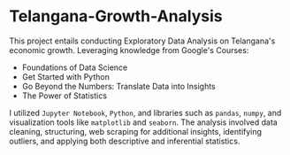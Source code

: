 # Telangana-Growth-Analysis
This project entails conducting Exploratory Data Analysis on Telangana's economic growth. Leveraging knowledge from Google's Courses:
- Foundations of Data Science 
- Get Started with Python
- Go Beyond the Numbers: Translate Data into Insights
- The Power of Statistics

I utilized `Jupyter Notebook`, `Python`, and libraries such as `pandas`, `numpy`, and visualization tools like `matplotlib` and `seaborn`. The analysis involved data cleaning, structuring, web scraping for additional insights, identifying outliers, and applying both descriptive and inferential statistics.
